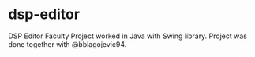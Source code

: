 # dsp-editor
DSP Editor Faculty Project worked in Java with Swing library. Project was done together with @bblagojevic94.

